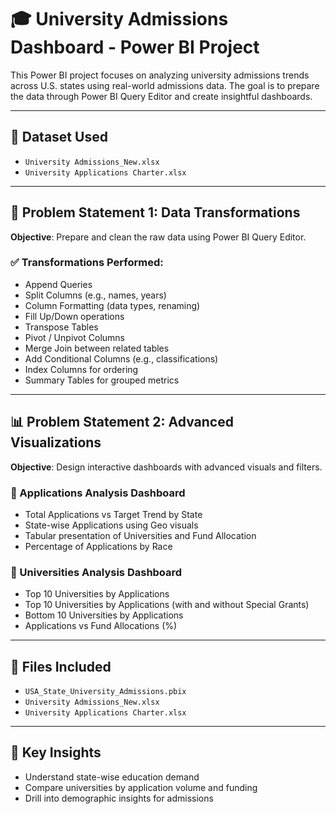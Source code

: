 # 🎓 University Admissions Dashboard - Power BI Project

This Power BI project focuses on analyzing university admissions trends across U.S. states using real-world admissions data. The goal is to prepare the data through Power BI Query Editor and create insightful dashboards.

---

## 📁 Dataset Used
- `University Admissions_New.xlsx`
- `University Applications Charter.xlsx`

---

## 🔧 Problem Statement 1: Data Transformations

**Objective**: Prepare and clean the raw data using Power BI Query Editor.

### ✅ Transformations Performed:
- Append Queries  
- Split Columns (e.g., names, years)  
- Column Formatting (data types, renaming)  
- Fill Up/Down operations  
- Transpose Tables  
- Pivot / Unpivot Columns  
- Merge Join between related tables  
- Add Conditional Columns (e.g., classifications)  
- Index Columns for ordering  
- Summary Tables for grouped metrics  

---

## 📊 Problem Statement 2: Advanced Visualizations

**Objective**: Design interactive dashboards with advanced visuals and filters.

### 📍 Applications Analysis Dashboard
- Total Applications vs Target Trend by State  
- State-wise Applications using Geo visuals  
- Tabular presentation of Universities and Fund Allocation  
- Percentage of Applications by Race  

### 🏫 Universities Analysis Dashboard
- Top 10 Universities by Applications  
- Top 10 Universities by Applications (with and without Special Grants)  
- Bottom 10 Universities by Applications  
- Applications vs Fund Allocations (%)  

---

## 📂 Files Included
- `USA_State_University_Admissions.pbix`
- `University Admissions_New.xlsx`
- `University Applications Charter.xlsx`

---

## 🧠 Key Insights
- Understand state-wise education demand
- Compare universities by application volume and funding
- Drill into demographic insights for admissions
